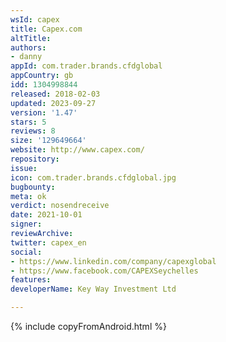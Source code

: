 ```yaml
---
wsId: capex
title: Capex.com
altTitle: 
authors:
- danny
appId: com.trader.brands.cfdglobal
appCountry: gb
idd: 1304998844
released: 2018-02-03
updated: 2023-09-27
version: '1.47'
stars: 5
reviews: 8
size: '129649664'
website: http://www.capex.com/
repository: 
issue: 
icon: com.trader.brands.cfdglobal.jpg
bugbounty: 
meta: ok
verdict: nosendreceive
date: 2021-10-01
signer: 
reviewArchive: 
twitter: capex_en
social:
- https://www.linkedin.com/company/capexglobal
- https://www.facebook.com/CAPEXSeychelles
features: 
developerName: Key Way Investment Ltd

---
```


 {% include copyFromAndroid.html %}

